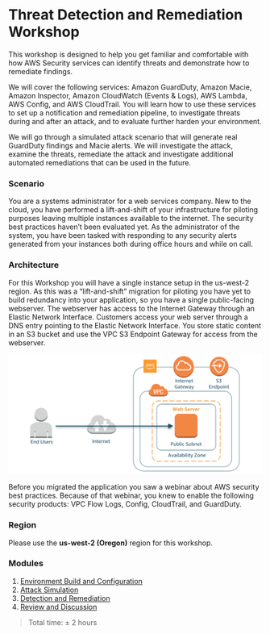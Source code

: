 # Threat Detection and Remediation Workshop

This workshop is designed to help you get familiar and comfortable with how AWS Security services can identify threats and demonstrate how to remediate findings.

We will cover the following services: Amazon GuardDuty, Amazon Macie, Amazon Inspector, Amazon CloudWatch (Events & Logs), AWS Lambda, AWS Config, and AWS CloudTrail. You will learn how to use these services to set up a notification and remediation pipeline, to investigate threats during and after an attack, and to evaluate further harden your environment.

We will go through a simulated attack scenario that will generate real GuardDuty findings and Macie alerts. We will investigate the attack, examine the threats, remediate the attack and investigate additional automated remediations that can be used in the future.

### Scenario

You are a systems administrator for a web services company. New to the cloud, you have performed a lift-and-shift of your infrastructure for piloting purposes leaving multiple instances available to the internet. The security best practices haven’t been evaluated yet. As the administrator of the system, you have been tasked with responding to any security alerts generated from your instances both during office hours and while on call.

### Architecture

For this Workshop you will have a single instance setup in the us-west-2 region. As this was a “lift-and-shift” migration for piloting you have yet to build redundancy into your application, so you have a single public-facing webserver. The webserver has access to the Internet Gateway through an Elastic Network Interface. Customers access your web server through a DNS entry pointing to the Elastic Network Interface. You store static content in an S3 bucket and use the VPC S3 Endpoint Gateway for access from the webserver.

![Architecture](./images/diagram-basic-arch.png "Lab Workload Architecture")

Before you migrated the application you saw a webinar about AWS security best practices. Because of that webinar, you knew to enable the following security products: VPC Flow Logs, Config, CloudTrail, and GuardDuty. 

### Region
Please use the **us-west-2 (Oregon)** region for this workshop.

### Modules
1. [Environment Build and Configuration](./docs/01-environment-setup.md)
2. [Attack Simulation](./docs/02-attack-simulation.md) 
3. [Detection and Remediation](./docs/03-detection-and-remediation.md) 
4. [Review and Discussion](./docs/04-review-and-discussion.md)

> Total time: &plusmn; 2 hours

